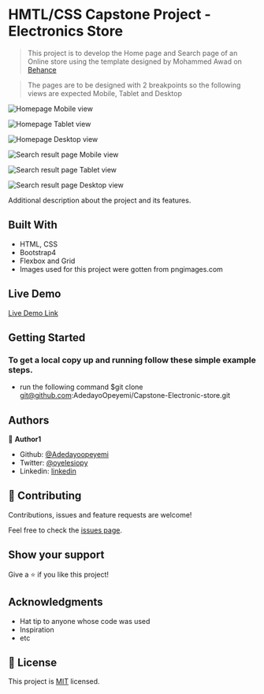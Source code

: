 # HMTL/CSS Capstone Project -Electronics Store

> This project is to develop the Home page and Search page of an Online store using the template designed by Mohammed Awad on [Behance](https://www.behance.net/gallery/24796463/ZATTIX)

> The pages are to be designed with 2 breakpoints so the following views are expected Mobile, Tablet and Desktop

![Homepage Mobile view](./images/homepage-mobileview.png)

![Homepage Tablet view](./images/homepage-tabletview.png)

![Homepage Desktop view](./images/homepage-desktopview.png)

![Search result page Mobile view](./images/searchpage-mobileview.png)

![Search result page Tablet view](./images/searchpage-tabletview.png)

![Search result page Desktop view](./images/searchpage-desktopview.png)

Additional description about the project and its features.

## Built With

- HTML, CSS
- Bootstrap4
- Flexbox and Grid
- Images used for this project were gotten from pngimages.com

## Live Demo

[Live Demo Link](https://livedemo.com)


## Getting Started


### To get a local copy up and running follow these simple example steps.


- run the following command $git clone git@github.com:AdedayoOpeyemi/Capstone-Electronic-store.git



## Authors

👤 **Author1**

- Github: [@Adedayoopeyemi](https://github.com/Adedayoopeyemi)
- Twitter: [@oyelesiopy](https://twitter.com/oyelesiopy)
- Linkedin: [linkedin](https://linkedin.com/opeyemioyelesi)


## 🤝 Contributing

Contributions, issues and feature requests are welcome!

Feel free to check the [issues page](issues/).

## Show your support

Give a ⭐️ if you like this project!

## Acknowledgments

- Hat tip to anyone whose code was used
- Inspiration
- etc

## 📝 License

This project is [MIT](lic.url) licensed.
